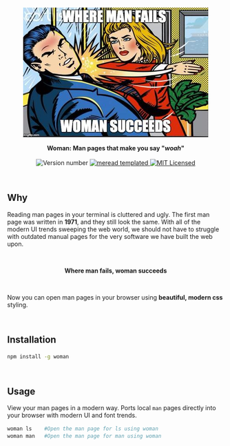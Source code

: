 <p align="center">
  <a><img src="media/womanSlap.png" title="Made at imgflip.com"/></a>
</p>
<p align="center">
  <b>
    Woman: Man pages that make you say "<i>woah</i>"
  </b>

  <br>
  <br><img src="https://img.shields.io/badge/version-0.*.*--prelaunch-brightgreen.svg" alt="Version number" />

  <a href = "https://github.com/dawsonbotsford/meread">
    <img src="https://img.shields.io/badge/meread-templated-4BD2A9.svg" alt="meread templated" />
  </a>

  <a href="LICENSE">
    <img src="https://img.shields.io/badge/license-MIT-blue.svg" alt="MIT Licensed" />
  </a>


</p>

<br>

## Why
Reading man pages in your terminal is cluttered and ugly. The first man page was written in **1971**, and they still look the same. With all of the modern UI trends sweeping the web world, we should not have to struggle with outdated manual pages for the very software we have built the web upon.

<br>
<p align="center">
  <b>Where man fails, woman succeeds</b>
</p>
<br>

Now you can open man pages in your browser using **beautiful, modern css** styling.

<br>

## Installation
 ```bash
npm install -g woman
```

<br>

## Usage
View your man pages in a modern way. Ports local ```man``` pages directly into your browser with modern UI and font trends.
```bash
woman ls    #Open the man page for ls using woman
woman man   #Open the man page for man using woman
```
